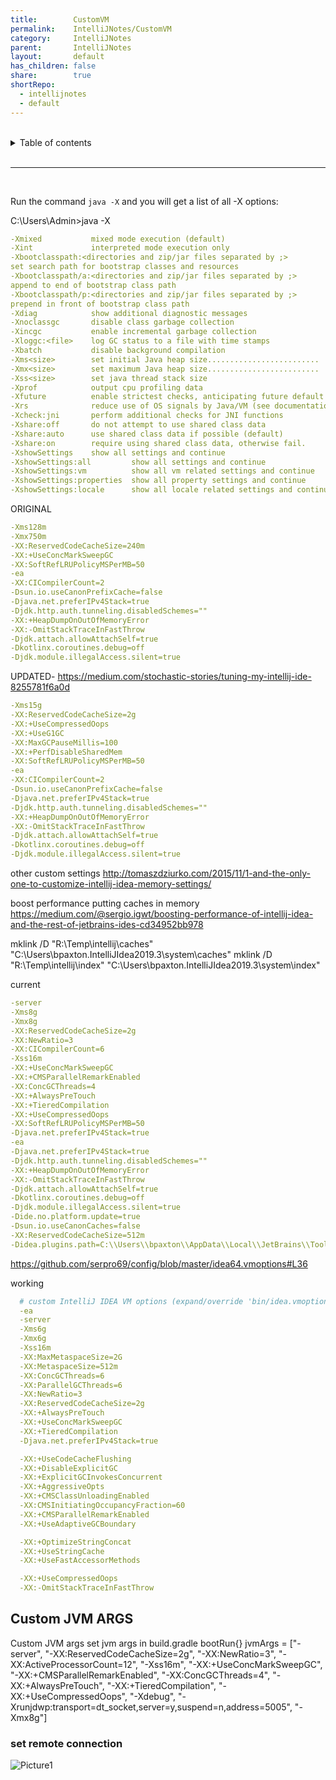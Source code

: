 ```yaml
---
title:        CustomVM
permalink:    IntelliJNotes/CustomVM
category:     IntelliJNotes
parent:       IntelliJNotes
layout:       default
has_children: false
share:        true
shortRepo:
  - intellijnotes
  - default
---
```



<br/>

<details markdown="block">
<summary>
Table of contents
</summary>
{: .text-delta }
1. TOC
{:toc}
</details>

<br/>

***

<br/>

Run the command
```java -X```
and you will get a list of all -X options:

C:\Users\Admin>java -X

```yml
-Xmixed           mixed mode execution (default)
-Xint             interpreted mode execution only
-Xbootclasspath:<directories and zip/jar files separated by ;>
set search path for bootstrap classes and resources
-Xbootclasspath/a:<directories and zip/jar files separated by ;>
append to end of bootstrap class path
-Xbootclasspath/p:<directories and zip/jar files separated by ;>
prepend in front of bootstrap class path
-Xdiag            show additional diagnostic messages
-Xnoclassgc       disable class garbage collection
-Xincgc           enable incremental garbage collection
-Xloggc:<file>    log GC status to a file with time stamps
-Xbatch           disable background compilation
-Xms<size>        set initial Java heap size.........................
-Xmx<size>        set maximum Java heap size.........................
-Xss<size>        set java thread stack size
-Xprof            output cpu profiling data
-Xfuture          enable strictest checks, anticipating future default
-Xrs              reduce use of OS signals by Java/VM (see documentation)
-Xcheck:jni       perform additional checks for JNI functions
-Xshare:off       do not attempt to use shared class data
-Xshare:auto      use shared class data if possible (default)
-Xshare:on        require using shared class data, otherwise fail.
-XshowSettings    show all settings and continue
-XshowSettings:all         show all settings and continue
-XshowSettings:vm          show all vm related settings and continue
-XshowSettings:properties  show all property settings and continue
-XshowSettings:locale      show all locale related settings and continue

```

ORIGINAL

```yml
-Xms128m
-Xmx750m
-XX:ReservedCodeCacheSize=240m
-XX:+UseConcMarkSweepGC
-XX:SoftRefLRUPolicyMSPerMB=50
-ea
-XX:CICompilerCount=2
-Dsun.io.useCanonPrefixCache=false
-Djava.net.preferIPv4Stack=true
-Djdk.http.auth.tunneling.disabledSchemes=""
-XX:+HeapDumpOnOutOfMemoryError
-XX:-OmitStackTraceInFastThrow
-Djdk.attach.allowAttachSelf=true
-Dkotlinx.coroutines.debug=off
-Djdk.module.illegalAccess.silent=true
```

UPDATED- https://medium.com/stochastic-stories/tuning-my-intellij-ide-8255781f6a0d

```yml
-Xms15g
-XX:ReservedCodeCacheSize=2g
-XX:+UseCompressedOops
-XX:+UseG1GC
-XX:MaxGCPauseMillis=100
-XX:+PerfDisableSharedMem
-XX:SoftRefLRUPolicyMSPerMB=50
-ea
-XX:CICompilerCount=2
-Dsun.io.useCanonPrefixCache=false
-Djava.net.preferIPv4Stack=true
-Djdk.http.auth.tunneling.disabledSchemes=""
-XX:+HeapDumpOnOutOfMemoryError
-XX:-OmitStackTraceInFastThrow
-Djdk.attach.allowAttachSelf=true
-Dkotlinx.coroutines.debug=off
-Djdk.module.illegalAccess.silent=true

```

other custom settings http://tomaszdziurko.com/2015/11/1-and-the-only-one-to-customize-intellij-idea-memory-settings/

boost performance putting caches in memory https://medium.com/@sergio.igwt/boosting-performance-of-intellij-idea-and-the-rest-of-jetbrains-ides-cd34952bb978

mklink /D "R:\Temp\intellij\caches" "C:\Users\bpaxton\.IntelliJIdea2019.3\system\caches"
mklink /D "R:\Temp\intellij\index" "C:\Users\bpaxton\.IntelliJIdea2019.3\system\index"

current

```yml
-server
-Xms8g
-Xmx8g
-XX:ReservedCodeCacheSize=2g
-XX:NewRatio=3
-XX:CICompilerCount=6
-Xss16m
-XX:+UseConcMarkSweepGC
-XX:+CMSParallelRemarkEnabled
-XX:ConcGCThreads=4
-XX:+AlwaysPreTouch
-XX:+TieredCompilation
-XX:+UseCompressedOops
-XX:SoftRefLRUPolicyMSPerMB=50
-Djava.net.preferIPv4Stack=true
-ea
-Djava.net.preferIPv4Stack=true
-Djdk.http.auth.tunneling.disabledSchemes=""
-XX:+HeapDumpOnOutOfMemoryError
-XX:-OmitStackTraceInFastThrow
-Djdk.attach.allowAttachSelf=true
-Dkotlinx.coroutines.debug=off
-Djdk.module.illegalAccess.silent=true
-Dide.no.platform.update=true
-Dsun.io.useCanonCaches=false
-XX:ReservedCodeCacheSize=512m
-Didea.plugins.path=C:\\Users\\bpaxton\\AppData\\Local\\JetBrains\\Toolbox\\apps\\IDEA-U\\ch-0\\203.6682.168.plugins
```

https://github.com/serpro69/config/blob/master/idea64.vmoptions#L36

working

```yml
  # custom IntelliJ IDEA VM options (expand/override 'bin/idea.vmoptions')
  -ea
  -server
  -Xms6g
  -Xmx6g
  -Xss16m
  -XX:MaxMetaspaceSize=2G
  -XX:MetaspaceSize=512m
  -XX:ConcGCThreads=6
  -XX:ParallelGCThreads=6
  -XX:NewRatio=3
  -XX:ReservedCodeCacheSize=2g
  -XX:+AlwaysPreTouch
  -XX:+UseConcMarkSweepGC
  -XX:+TieredCompilation
  -Djava.net.preferIPv4Stack=true

  -XX:+UseCodeCacheFlushing
  -XX:+DisableExplicitGC
  -XX:+ExplicitGCInvokesConcurrent
  -XX:+AggressiveOpts
  -XX:+CMSClassUnloadingEnabled
  -XX:CMSInitiatingOccupancyFraction=60
  -XX:+CMSParallelRemarkEnabled
  -XX:+UseAdaptiveGCBoundary

  -XX:+OptimizeStringConcat
  -XX:+UseStringCache
  -XX:+UseFastAccessorMethods

  -XX:+UseCompressedOops
  -XX:-OmitStackTraceInFastThrow
```

## Custom JVM ARGS

Custom JVM args
set jvm args in build.gradle bootRun{}
jvmArgs = ["-server",
"-XX:ReservedCodeCacheSize=2g",
"-XX:NewRatio=3",
"-XX:ActiveProcessorCount=12",
"-Xss16m",
"-XX:+UseConcMarkSweepGC",
"-XX:+CMSParallelRemarkEnabled",
"-XX:ConcGCThreads=4",
"-XX:+AlwaysPreTouch",
"-XX:+TieredCompilation",
"-XX:+UseCompressedOops", "-Xdebug", "-Xrunjdwp:transport=dt_socket,server=y,suspend=n,address=5005", "-Xmx8g"]

### set remote connection

![Picture1](https://user-images.githubusercontent.com/26972590/159703039-67fe1a5f-8a7e-4555-b422-385b58d1ac51.png)